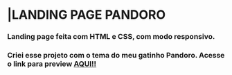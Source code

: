 # |LANDING PAGE PANDORO #

### Landing page feita com HTML e CSS, com modo responsivo.  
### Criei esse projeto com o tema do meu gatinho Pandoro. Acesse o link para preview <a href="https://crislainepaula.github.io/LandingPage-Pandoro/">AQUI!!</a>
